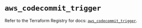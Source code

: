 # `aws_codecommit_trigger`

Refer to the Terraform Registry for docs: [`aws_codecommit_trigger`](https://registry.terraform.io/providers/hashicorp/aws/5.33.0/docs/resources/codecommit_trigger).
